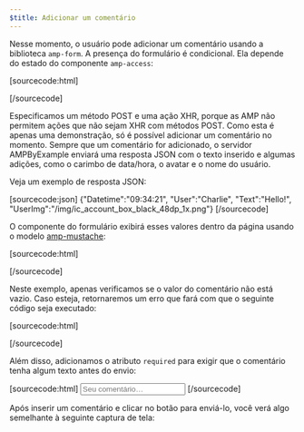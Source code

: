 ```yaml
---
$title: Adicionar um comentário
---
```


<amp-img src="/static/img/comment.png" alt="Adicionar comentário" height="325" width="300"></amp-img>

Nesse momento, o usuário pode adicionar um comentário usando a biblioteca `amp-form`. A presença do formulário é condicional. Ela depende do estado do componente `amp-access`:

[sourcecode:html]
<form amp-access="loggedIn" amp-access-hide method="post" action-xhr="<%host%>/samples_templates/comment_section/submit-comment-xhr" target="_top">
[/sourcecode]

Especificamos um método POST e uma ação XHR, porque as AMP não permitem ações que não sejam XHR com métodos POST.
Como esta é apenas uma demonstração, só é possível adicionar um comentário no momento. Sempre que um comentário for adicionado, o servidor AMPByExample enviará uma resposta JSON com o texto inserido e algumas adições, como o carimbo de data/hora, o avatar e o nome do usuário.

Veja um exemplo de resposta JSON:

[sourcecode:json]
{"Datetime":"09:34:21",
"User":"Charlie",
"Text":"Hello!",
"UserImg":"/img/ic_account_box_black_48dp_1x.png"}
[/sourcecode]

O componente do formulário exibirá esses valores dentro da página usando o modelo [amp-mustache](/pt_br/docs/reference/components/amp-mustache.html):

[sourcecode:html]
<div submit-success>
  <template type="amp-mustache">
    <div class="comment-user">
      <amp-img width="44" class="user-avatar" height="44" alt="user" src="{{UserImg}}"></amp-img>
      <div class="card comment">
        <p><span class="user">{% raw %}{{User}}{% endraw %}</span><span class="date">{% raw %}{{Datetime}}{% endraw %}</span></p>
        <p>{% raw %}{{Text}}{% endraw %}</p>
      </div>
    </div>
  </template>
</div>
[/sourcecode]

Neste exemplo, apenas verificamos se o valor do comentário não está vazio. Caso esteja, retornaremos um erro que fará com que o seguinte código seja executado:

[sourcecode:html]
<div submit-error>
  <template type="amp-mustache">
    Error! Looks like something went wrong with your comment, please try to submit it again.
  </template>
</div>
[/sourcecode]

Além disso, adicionamos o atributo `required` para exigir que o comentário tenha algum texto antes do envio:

<amp-img src="/static/img/enforce-comment.png" alt="Enforce comment" height="325" width="300"></amp-img>

[sourcecode:html]
<input type="text" class="data-input" name="text" placeholder="Seu comentário…" required>
[/sourcecode]

Após inserir um comentário e clicar no botão para enviá-lo, você verá algo semelhante à seguinte captura de tela:

<amp-img src="/static/img/logout-button.png" alt="Comment added" height="352" width="300"></amp-img>
